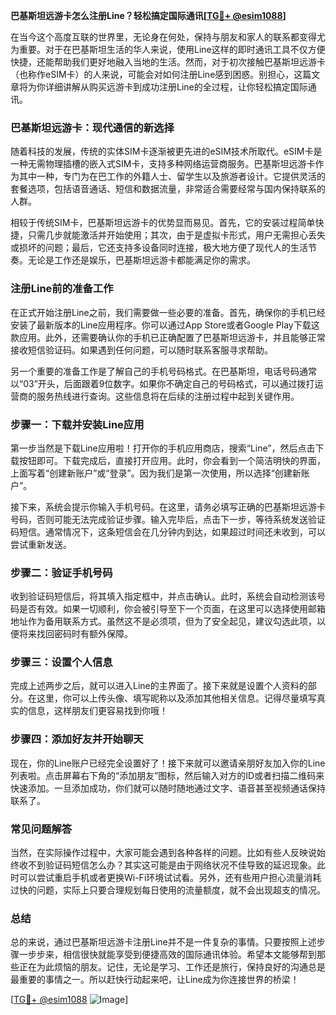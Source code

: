**巴基斯坦远游卡怎么注册Line？轻松搞定国际通讯[[TG💪+ @esim1088](https://t.me/s/esim1088)]**

在当今这个高度互联的世界里，无论身在何处，保持与朋友和家人的联系都变得尤为重要。对于在巴基斯坦生活的华人来说，使用Line这样的即时通讯工具不仅方便快捷，还能帮助我们更好地融入当地的生活。然而，对于初次接触巴基斯坦远游卡（也称作eSIM卡）的人来说，可能会对如何注册Line感到困惑。别担心，这篇文章将为你详细讲解从购买远游卡到成功注册Line的全过程，让你轻松搞定国际通讯。

### 巴基斯坦远游卡：现代通信的新选择

随着科技的发展，传统的实体SIM卡逐渐被更先进的eSIM技术所取代。eSIM卡是一种无需物理插槽的嵌入式SIM卡，支持多种网络运营商服务。巴基斯坦远游卡作为其中一种，专门为在巴工作的外籍人士、留学生以及旅游者设计。它提供灵活的套餐选项，包括语音通话、短信和数据流量，非常适合需要经常与国内保持联系的人群。

相较于传统SIM卡，巴基斯坦远游卡的优势显而易见。首先，它的安装过程简单快捷，只需几步就能激活并开始使用；其次，由于是虚拟卡形式，用户无需担心丢失或损坏的问题；最后，它还支持多设备同时连接，极大地方便了现代人的生活节奏。无论是工作还是娱乐，巴基斯坦远游卡都能满足你的需求。

### 注册Line前的准备工作

在正式开始注册Line之前，我们需要做一些必要的准备。首先，确保你的手机已经安装了最新版本的Line应用程序。你可以通过App Store或者Google Play下载这款应用。此外，还需要确认你的手机已正确配置了巴基斯坦远游卡，并且能够正常接收短信验证码。如果遇到任何问题，可以随时联系客服寻求帮助。

另一个重要的准备工作是了解自己的手机号码格式。在巴基斯坦，电话号码通常以“03”开头，后面跟着9位数字。如果你不确定自己的号码格式，可以通过拨打运营商的服务热线进行查询。这些信息将在后续的注册过程中起到关键作用。

### 步骤一：下载并安装Line应用

第一步当然是下载Line应用啦！打开你的手机应用商店，搜索“Line”，然后点击下载按钮即可。下载完成后，直接打开应用。此时，你会看到一个简洁明快的界面，上面写着“创建新账户”或“登录”。因为我们是第一次使用，所以选择“创建新账户”。

接下来，系统会提示你输入手机号码。在这里，请务必填写正确的巴基斯坦远游卡号码，否则可能无法完成验证步骤。输入完毕后，点击下一步，等待系统发送验证码短信。通常情况下，这条短信会在几分钟内到达，如果超过时间还未收到，可以尝试重新发送。

### 步骤二：验证手机号码

收到验证码短信后，将其填入指定框中，并点击确认。此时，系统会自动检测该号码是否有效。如果一切顺利，你会被引导至下一个页面，在这里可以选择使用邮箱地址作为备用联系方式。虽然这不是必须项，但为了安全起见，建议勾选此项，以便将来找回密码时有额外保障。

### 步骤三：设置个人信息

完成上述两步之后，就可以进入Line的主界面了。接下来就是设置个人资料的部分。在这里，你可以上传头像、填写昵称以及添加其他相关信息。记得尽量填写真实的信息，这样朋友们更容易找到你哦！

### 步骤四：添加好友并开始聊天

现在，你的Line账户已经完全设置好了！接下来就可以邀请亲朋好友加入你的Line列表啦。点击屏幕右下角的“添加朋友”图标，然后输入对方的ID或者扫描二维码来快速添加。一旦添加成功，你们就可以随时随地通过文字、语音甚至视频通话保持联系了。

### 常见问题解答

当然，在实际操作过程中，大家可能会遇到各种各样的问题。比如有些人反映说始终收不到验证码短信怎么办？其实这可能是由于网络状况不佳导致的延迟现象。此时可以尝试重启手机或者更换Wi-Fi环境试试看。另外，还有些用户担心流量消耗过快的问题，实际上只要合理规划每日使用的流量额度，就不会出现超支的情况。

### 总结

总的来说，通过巴基斯坦远游卡注册Line并不是一件复杂的事情。只要按照上述步骤一步步来，相信很快就能享受到便捷高效的国际通讯体验。希望本文能够帮到那些正在为此烦恼的朋友。记住，无论是学习、工作还是旅行，保持良好的沟通总是最重要的事情之一。所以赶快行动起来吧，让Line成为你连接世界的桥梁！

[[TG💪+ @esim1088](https://t.me/s/esim1088) ![Image](https://i.postimg.cc/4NQfJmqS/Snipaste-2025-05-13-00-14-12.png)]